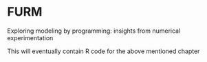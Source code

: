 # FURM
Exploring modeling by programming: insights from numerical experimentation

This will eventually contain R code for the above mentioned chapter
